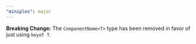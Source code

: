 ```yaml
---
"miniplex": major
---
```


**Breaking Change:** The `ComponentName<T>` type has been removed in favor of just using `keyof T`.
